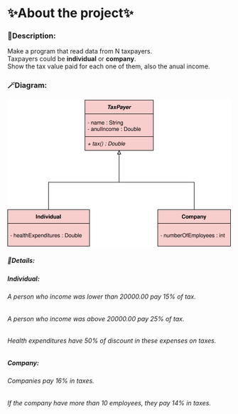 # :sparkles:About the project:sparkles:

### :dart:Description:
Make a program that read data from N taxpayers. <br/>
Taxpayers could be **individual** or **company**. <br/>
Show the tax value paid for each one of them, also the
anual income.

### :magic_wand:Diagram:
![diagram](assets/abstractionExercise.drawio.svg)
  

##### :round_pushpin:Details:
##### Individual:
###### A person who income was lower than 20000.00 pay 15% of tax.
###### A person who income was above 20000.00 pay 25% of tax.
###### Health expenditures have 50% of discount in these expenses on taxes.

##### Company:
###### Companies pay 16% in taxes.
###### If the company have more than 10 employees, they pay 14% in taxes.